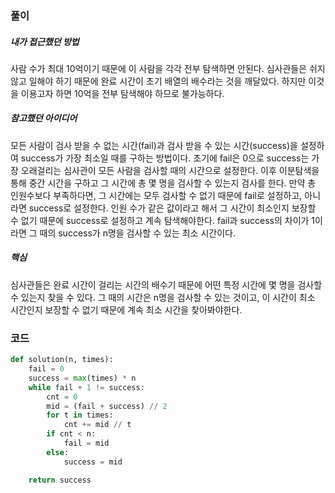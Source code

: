 ### 풀이

##### 내가 접근했던 방법

사람 수가 최대 10억이기 때문에 이 사람을 각각 전부 탐색하면 안된다. 심사관들은 쉬지 않고 일해야 하기 때문에 완료 시간이 초기 배열의 배수라는 것을 깨달았다. 하지만 이것을 이용고자 하면 10억을 전부 탐색해야 하므로 불가능하다.



##### 참고했던 아이디어

모든 사람이 검사 받을 수 없는 시간(fail)과 검사 받을 수 있는 시간(success)을 설정하여 success가 가장 최소일 때를 구하는 방법이다. 초기에 fail은 0으로 success는 가장 오래걸리는 심사관이 모든 사람을 검사할 때의 시간으로 설정한다. 이후 이분탐색을 통해 중간 시간을 구하고 그 시간에 총 몇 명을 검사할 수 있는지 검사를 한다. 만약 총 인원수보다 부족하다면, 그 시간에는 모두 검사할 수 없기 때문에 fail로 설정하고, 아니라면 success로 설정한다. 인원 수가 같은 값이라고 해서 그 시간이 최소인지 보장할 수 없기 때문에 success로 설정하고 계속 탐색해야한다. fail과 success의 차이가 1이라면 그 때의 success가 n명을 검사할 수 있는 최소 시간이다.



##### 핵심

심사관들은 완료 시간이 걸리는 시간의 배수기 때문에 어떤 특정 시간에 몇 명을 검사할 수 있는지 찾을 수 있다. 그 때의 시간은 n명을 검사할 수 있는 것이고, 이 시간이 최소 시간인지 보장할 수 없기 때문에 계속 최소 시간을 찾아봐야한다.



### 코드

```python
def solution(n, times):
    fail = 0
    success = max(times) * n
    while fail + 1 != success:
        cnt = 0
        mid = (fail + success) // 2
        for t in times:
            cnt += mid // t
        if cnt < n:
            fail = mid
        else:
            success = mid

    return success
```

